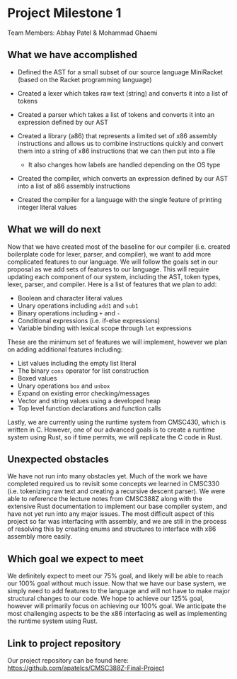 # Project Milestone 1
Team Members: Abhay Patel & Mohammad Ghaemi

## What we have accomplished

* Defined the AST for a small subset of our source language MiniRacket (based on the Racket programming language)
* Created a lexer which takes raw text (string) and converts it into a list of tokens
* Created a parser which takes a list of tokens and converts it into an expression defined by our AST
* Created a library (a86) that represents a limited set of x86 assembly instructions and allows us to combine instructions quickly and convert them into a string of x86 instructions that we can then put into a file 
  * It also changes how labels are handled depending on the OS type

* Created the compiler, which converts an expression defined by our AST into a list of a86 assembly instructions
* Created the compiler for a language with the single feature of printing integer literal values

## What we will do next

Now that we have created most of the baseline for our compiler (i.e. created boilerplate code for lexer, parser, and compiler), we want to add more complicated features to our language. We will follow the goals set in our proposal as we add sets of features to our language. This will require updating each component of our system, including the AST, token types, lexer, parser, and compiler. Here is a list of features that we plan to add:

* Boolean and character literal values
* Unary operations including `add1` and `sub1`
* Binary operations including `+` and `-`
* Conditional expressions (i.e. if-else expressions)
* Variable binding with lexical scope through `let` expressions

These are the minimum set of features we will implement, however we plan on adding additional features including:
* List values including the empty list literal
* The binary `cons` operator for list construction
* Boxed values
* Unary operations `box` and `unbox`
* Expand on existing error checking/messages
* Vector and string values using a developed heap
* Top level function declarations and function calls

Lastly, we are currently using the runtime system from CMSC430, which is written in C.  However, one of our advanced goals is to create a runtime system using Rust, so if time permits, we will replicate the C code in Rust.

## Unexpected obstacles

We have not run into many obstacles yet. Much of the work we have completed required us to revisit some concepts we learned in CMSC330 (i.e. tokenizing raw text and creating a recursive descent parser). We were able to reference the lecture notes from CMSC388Z along with the extensive Rust documentation to implement our base compiler system, and have not yet run into any major issues. The most difficult aspect of this project so far was interfacing with assembly, and we are still in the process of resolving this by creating enums and structures to interface with x86 assembly more easily.

## Which goal we expect to meet

We definitely expect to meet our 75% goal, and likely will be able to reach our 100% goal without much issue.  Now that we have our base system, we simply need to add features to the language and will not have to make major structural changes to our code. We hope to achieve our 125% goal, however will primarily focus on achieving our 100% goal. We anticipate the most challenging aspects to be the x86 interfacing as well as implementing the runtime system using Rust.

## Link to project repository

Our project repository can be found here: https://github.com/apatelcs/CMSC388Z-Final-Project